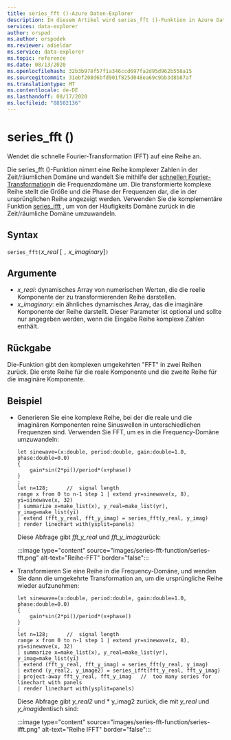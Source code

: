 ```yaml
---
title: series_fft ()-Azure Daten-Explorer
description: In diesem Artikel wird series_fft ()-Funktion in Azure Daten-Explorer beschrieben.
services: data-explorer
author: orspod
ms.author: orspodek
ms.reviewer: adieldar
ms.service: data-explorer
ms.topic: reference
ms.date: 08/13/2020
ms.openlocfilehash: 32b3b978f57f1a346ccd697fa2d95d962b558a15
ms.sourcegitcommit: 31ebf208d6bfd901f825d048ea69c9bb3d8b87af
ms.translationtype: MT
ms.contentlocale: de-DE
ms.lasthandoff: 08/17/2020
ms.locfileid: "88502136"
---
```

# <a name="series_fft"></a>series_fft ()

Wendet die schnelle Fourier-Transformation (FFT) auf eine Reihe an.  

Die series_fft ()-Funktion nimmt eine Reihe komplexer Zahlen in der Zeit/räumlichen Domäne und wandelt Sie mithilfe der [schnellen Fourier-Transformation](https://en.wikipedia.org/wiki/Fast_Fourier_transform)in die Frequenzdomäne um. Die transformierte komplexe Reihe stellt die Größe und die Phase der Frequenzen dar, die in der ursprünglichen Reihe angezeigt werden. Verwenden Sie die komplementäre Funktion [series_ifft](series-ifft-function.md) , um von der Häufigkeits Domäne zurück in die Zeit/räumliche Domäne umzuwandeln.

## <a name="syntax"></a>Syntax

`series_fft(`*x_real* [ `,` *x_imaginary*]`)`

## <a name="arguments"></a>Argumente

* *x_real*: dynamisches Array von numerischen Werten, die die reelle Komponente der zu transformierenden Reihe darstellen.
* *x_imaginary*: ein ähnliches dynamisches Array, das die imaginäre Komponente der Reihe darstellt. Dieser Parameter ist optional und sollte nur angegeben werden, wenn die Eingabe Reihe komplexe Zahlen enthält.

## <a name="returns"></a>Rückgabe

Die-Funktion gibt den komplexen umgekehrten "FFT" in zwei Reihen zurück. Die erste Reihe für die reale Komponente und die zweite Reihe für die imaginäre Komponente.

## <a name="example"></a>Beispiel

* Generieren Sie eine komplexe Reihe, bei der die reale und die imaginären Komponenten reine Sinuswellen in unterschiedlichen Frequenzen sind. Verwenden Sie FFT, um es in die Frequency-Domäne umzuwandeln:

    <!-- csl: https://help.kusto.windows.net:443/Samples -->
    ```kusto
    let sinewave=(x:double, period:double, gain:double=1.0, phase:double=0.0)
    {
        gain*sin(2*pi()/period*(x+phase))
    }
    ;
    let n=128;      //  signal length
    range x from 0 to n-1 step 1 | extend yr=sinewave(x, 8), yi=sinewave(x, 32)
    | summarize x=make_list(x), y_real=make_list(yr), y_imag=make_list(yi)
    | extend (fft_y_real, fft_y_imag) = series_fft(y_real, y_imag)
    | render linechart with(ysplit=panels)
    ```
    
    Diese Abfrage gibt *fft_y_real* und *fft_y_imag*zurück:  
    
    :::image type="content" source="images/series-fft-function/series-fft.png" alt-text="Reihe-FFT" border="false":::
    
* Transformieren Sie eine Reihe in die Frequency-Domäne, und wenden Sie dann die umgekehrte Transformation an, um die ursprüngliche Reihe wieder aufzunehmen:

    <!-- csl: https://help.kusto.windows.net:443/Samples -->
    ```kusto
    let sinewave=(x:double, period:double, gain:double=1.0, phase:double=0.0)
    {
        gain*sin(2*pi()/period*(x+phase))
    }
    ;
    let n=128;      //  signal length
    range x from 0 to n-1 step 1 | extend yr=sinewave(x, 8), yi=sinewave(x, 32)
    | summarize x=make_list(x), y_real=make_list(yr), y_imag=make_list(yi)
    | extend (fft_y_real, fft_y_imag) = series_fft(y_real, y_imag)
    | extend (y_real2, y_image2) = series_ifft(fft_y_real, fft_y_imag)
    | project-away fft_y_real, fft_y_imag   //  too many series for linechart with panels
    | render linechart with(ysplit=panels)
    ```
    
    Diese Abfrage gibt *y_real2* und * y_imag2 zurück, die mit *y_real* und *y_imag*identisch sind:  
    
    :::image type="content" source="images/series-fft-function/series-ifft.png" alt-text="Reihe IFFT" border="false":::
    